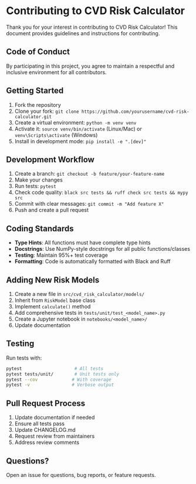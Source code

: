# Contributing to CVD Risk Calculator

Thank you for your interest in contributing to CVD Risk Calculator! This document provides guidelines and instructions for contributing.

## Code of Conduct

By participating in this project, you agree to maintain a respectful and inclusive environment for all contributors.

## Getting Started

1. Fork the repository
2. Clone your fork: `git clone https://github.com/yourusername/cvd-risk-calculator.git`
3. Create a virtual environment: `python -m venv venv`
4. Activate it: `source venv/bin/activate` (Linux/Mac) or `venv\Scripts\activate` (Windows)
5. Install in development mode: `pip install -e ".[dev]"`

## Development Workflow

1. Create a branch: `git checkout -b feature/your-feature-name`
2. Make your changes
3. Run tests: `pytest`
4. Check code quality: `black src tests && ruff check src tests && mypy src`
5. Commit with clear messages: `git commit -m "Add feature X"`
6. Push and create a pull request

## Coding Standards

- **Type Hints**: All functions must have complete type hints
- **Docstrings**: Use NumPy-style docstrings for all public functions/classes
- **Testing**: Maintain 95%+ test coverage
- **Formatting**: Code is automatically formatted with Black and Ruff

## Adding New Risk Models

1. Create a new file in `src/cvd_risk_calculator/models/`
2. Inherit from `RiskModel` base class
3. Implement `calculate()` method
4. Add comprehensive tests in `tests/unit/test_<model_name>.py`
5. Create a Jupyter notebook in `notebooks/<model_name>/`
6. Update documentation

## Testing

Run tests with:
```bash
pytest                    # All tests
pytest tests/unit/        # Unit tests only
pytest --cov             # With coverage
pytest -v                # Verbose output
```

## Pull Request Process

1. Update documentation if needed
2. Ensure all tests pass
3. Update CHANGELOG.md
4. Request review from maintainers
5. Address review comments

## Questions?

Open an issue for questions, bug reports, or feature requests.

